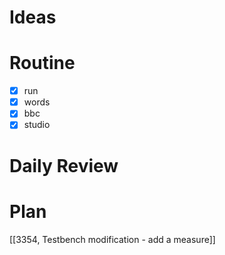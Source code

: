 # Ideas
# Routine
- [x] run
- [x] words
- [x] bbc
- [x] studio
# Daily Review

# Plan
[[3354, Testbench modification - add a measure]]